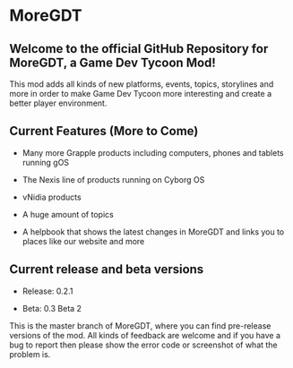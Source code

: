 # MoreGDT
## Welcome to the official GitHub Repository for MoreGDT, a Game Dev Tycoon Mod!

This mod adds all kinds of new platforms, events, topics, storylines and more
in order to make Game Dev Tycoon more interesting and create a better player
environment.

## Current Features (More to Come)  
- Many more Grapple products including computers, phones and tablets running gOS

- The Nexis line of products running on Cyborg OS

- vNidia products 

- A huge amount of topics

- A helpbook that shows the latest changes in MoreGDT and links you to places like our website and more


## Current release and beta versions

- Release: 0.2.1

- Beta: 0.3 Beta 2

This is the master branch of MoreGDT, where you can find pre-release versions of the mod. All kinds of feedback are welcome and if you have a bug to report then please show the error code or screenshot of what the problem is.
